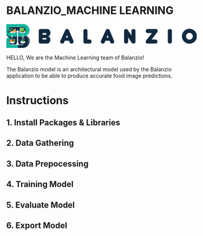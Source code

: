 # BALANZIO_MACHINE LEARNING 
![Balanzio](https://github.com/ndikrp/Balanzio/blob/2fbd99f001acf4ae1090a2943bb85a5d47ceec78/assets/balanzio-datar.png)

HELLO, We are the Machine Learning team of Balanzio!

The Balanzio model is an architectural model used by the Balanzio application to be able to produce accurate food image predictions.

# Instructions
## 1. Install Packages & Libraries
## 2. Data Gathering
## 3. Data Prepocessing
## 4. Training Model
## 5. Evaluate Model
## 6. Export Model
